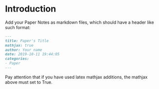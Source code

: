 # Introduction

Add your Paper Notes as markdown files, which should have a header like such format:

```markdown
---
title: Paper's Title
mathjax: true
author: Your name
date: 2019-10-11 19:44:05
categories:
- Paper
---
```

Pay attention that if you have used latex mathjax additions, the mathjax above must set to True.
